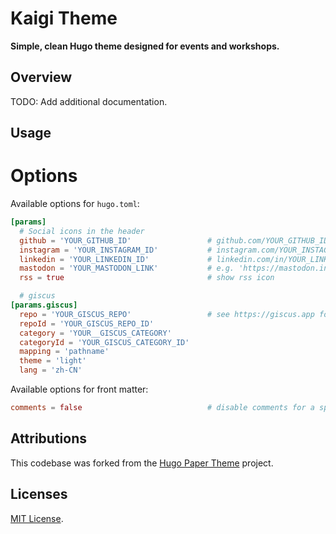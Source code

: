 # Kaigi Theme

**Simple, clean Hugo theme designed for events and workshops.**

## Overview

TODO: Add additional documentation.

## Usage

# Options

Available options for `hugo.toml`:

```toml
[params]
  # Social icons in the header
  github = 'YOUR_GITHUB_ID'                 # github.com/YOUR_GITHUB_ID
  instagram = 'YOUR_INSTAGRAM_ID'           # instagram.com/YOUR_INSTAGRAM_ID
  linkedin = 'YOUR_LINKEDIN_ID'             # linkedin.com/in/YOUR_LINKEDIN_ID
  mastodon = 'YOUR_MASTODON_LINK'           # e.g. 'https://mastodon.instance/@xxx'
  rss = true                                # show rss icon

  # giscus
[params.giscus]
  repo = 'YOUR_GISCUS_REPO'                 # see https://giscus.app for more details
  repoId = 'YOUR_GISCUS_REPO_ID'
  category = 'YOUR__GISCUS_CATEGORY'
  categoryId = 'YOUR_GISCUS_CATEGORY_ID'
  mapping = 'pathname'
  theme = 'light'
  lang = 'zh-CN'
```

Available options for front matter:

```toml
comments = false                            # disable comments for a specific page
```

## Attributions

This codebase was forked from the [Hugo Paper Theme](https://github.com/nanxiaobei/hugo-paper) project.

## Licenses

[MIT License](./LICENSE).
